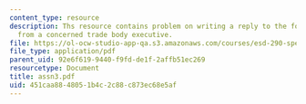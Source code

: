 ```yaml
---
content_type: resource
description: Ths resource contains problem on writing a reply to the following e-mail
  from a concerned trade body executive.
file: https://ol-ocw-studio-app-qa.s3.amazonaws.com/courses/esd-290-special-topics-in-supply-chain-management-spring-2005/451caa8848051b4c2c88c873ec68e5af_assn3.pdf
file_type: application/pdf
parent_uid: 92e6f619-9440-f9fd-de1f-2affb51ec269
resourcetype: Document
title: assn3.pdf
uid: 451caa88-4805-1b4c-2c88-c873ec68e5af
---
```

